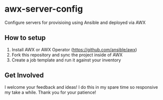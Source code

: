 # awx-server-config
Configure servers for provisioing using Ansible and deployed via AWX

## How to setup
1. Install AWX or AWX Operator (https://github.com/ansible/awx)
2. Fork this repository and sync the project inside of AWX
3. Create a job template and run it against your inventory

## Get Involved
I welcome your feedback and ideas! I do this in my spare time so responsive my take a while. Thank you for your patience! 